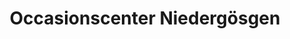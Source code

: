 ---
title: "Occasionscenter Niedergösgen"
url: /niedergoesgen/occasionscenter-niedergoesgen/
shop: Autohaus
---